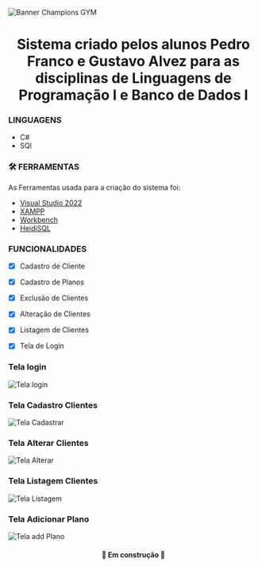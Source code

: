 ![Banner Champions GYM](https://user-images.githubusercontent.com/101286154/205924201-2e5bb740-a79e-4ae1-8eaf-14a4e3a3126e.png)
<h1 align="center">Sistema criado pelos alunos Pedro Franco e Gustavo Alvez para as disciplinas de Linguagens de Programação I e Banco de Dados I</h1>


### LINGUAGENS
- C#
- SQl


### 🛠 FERRAMENTAS

As Ferramentas usada para a criação do sistema foi:

- [Visual Studio 2022](https://visualstudio.microsoft.com/pt-br/downloads/)
- [XAMPP](https://www.apachefriends.org/pt_br/download.html)
- [Workbench](https://www.mysql.com/products/workbench/)
- [HeidiSQL](https://www.heidisql.com/download.php)


### FUNCIONALIDADES
- [x] Cadastro de Cliente
- [x] Cadastro de Planos
- [x] Exclusão de Clientes
- [x] Alteração de Clientes
- [x] Listagem de Clientes
- [x] Tela de Login


### Tela login
![Tela login](https://user-images.githubusercontent.com/101286154/205926310-950d1e3f-4efc-443c-a563-8054e4e920a9.png)

### Tela Cadastro Clientes
![Tela Cadastrar](https://user-images.githubusercontent.com/101286154/205926380-2c77c902-68c3-496f-a0c5-1704e006b3bb.png)

### Tela Alterar Clientes
![Tela Alterar](https://user-images.githubusercontent.com/101286154/205926640-3a5a3927-8b0e-4d6a-804c-a0170f732c93.png)

### Tela Listagem Clientes
![Tela Listagem](https://user-images.githubusercontent.com/101286154/205926472-62aa7927-5f11-495d-b585-a158945c9637.png)

### Tela Adicionar Plano
![Tela add Plano](https://user-images.githubusercontent.com/101286154/205926508-c9b074d1-779f-44f7-8ef2-7f58feab7fad.png)



<h4 align="center"> 
    🚧  Em construção  🚧
</h4>
